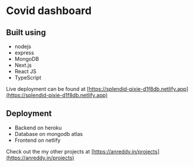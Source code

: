 # Covid dashboard

## Built using

-   nodejs
-   express
-   MongoDB
-   Next.js
-   React JS
-   TypeScript

Live deployment can be found at [https://splendid-pixie-d1f8db.netlify.app](https://splendid-pixie-d1f8db.netlify.app)

## Deployment

-   Backend on heroku
-   Database on mongodb atlas
-   Frontend on netlify

Check out the my other projects at [https://anreddy.in/projects](https://anreddy.in/projects)
